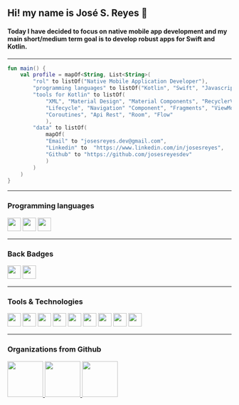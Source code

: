 ## Hi! my name is **José S. Reyes**  👋
#### Today I have decided to focus on native mobile app development and my main short/medium term goal is to develop robust apps for Swift and Kotlin.
---
```kotlin 
fun main() {
    val profile = mapOf<String, List<String>(
        "rol" to listOf("Native Mobile Application Developer"),
        "programming languages" to listOf("Kotlin", "Swift", "Javascript"),
        "tools for Kotlin" to listOf(
            "XML", "Material Design", "Material Components", "RecyclerView", "Intents",
            "Lifecycle", "Navigation" "Component", "Fragments", "ViewModel", "LiveData",
            "Coroutines", "Api Rest", "Room", "Flow"
            ),
        "data" to listOf(
            mapOf(
            "Email" to "josesreyes.dev@gmail.com",
            "Linkedin" to  "https://www.linkedin.com/in/josesreyes",
            "Github" to "https://github.com/josesreyesdev"
            )
        )
    )
}
```
---
### Programming languages
<p>
    <img src="https://img.icons8.com/color/256/kotlin.png" height="30" width="30">
    <img src="https://img.icons8.com/color/256/swift.png" height="30" width="30">
    <img src="https://img.icons8.com/color/256/javascript.png" height="30" width="30">
</p>

---
### Back Badges
<p> 
    <img src="https://img.icons8.com/parakeet/256/sql.png" height="30" width="30">
    <img src="https://img.icons8.com/color/256/firebase.png" height="30" width="30">
</p>

---
### Tools & Technologies
<p>
<img src="https://img.icons8.com/fluency/256/android-os.png" height="30" width="30">
<img src="https://img.icons8.com/fluency/256/android-studio--v3.png" height="30" width="30">
<img src="https://img.icons8.com/color/256/intellij-idea.png" height="30" width="30">
<img src="https://img.icons8.com/color/256/git.png" height="30" width="30">
<img src="https://img.icons8.com/ios-filled/256/github.png" height="30" width="30">
<img src="https://img.icons8.com/color/256/visual-studio-code-2019.png" height="30" width="30">
<img src="https://img.icons8.com/color/256/jira.png" height="30" width="30">
<img src="https://img.icons8.com/color/256/notion.png" height="30" width="30">
<img src="https://img.icons8.com/color/256/slack-new.png" height="30" width="30">
</p>

---
### Organizations from Github
<p>
  <a href="https://github.com/innovaccion-virtual">
    <img src="https://avatars.githubusercontent.com/u/70914071?s=200&v=4" height="80" width="80">
  </a>
  <a href="https://github.com/LaunchX-InnovaccionVirtual">
    <img src="https://avatars.githubusercontent.com/u/99037757?s=200&v=4" height="80" width="80">
  </a>
  <a href="https://github.com/LatinXperts">
    <img src="https://avatars.githubusercontent.com/u/99117267?s=200&v=4" height="80" width="80">
  </a>
</p>

<!--
**josesreyesdev/josesreyesdev** is a ✨ _special_ ✨ repository because its `README.md` (this file) appears on your GitHub profile.

Here are some ideas to get you started:

- 🔭 I’m currently working on ...
- 🌱 I’m currently learning ...
- 👯 I’m looking to collaborate on ...
- 🤔 I’m looking for help with ...
- 💬 Ask me about ...
- 📫 How to reach me: ...
- 😄 Pronouns: ...
- ⚡ Fun fact: ...
-->
